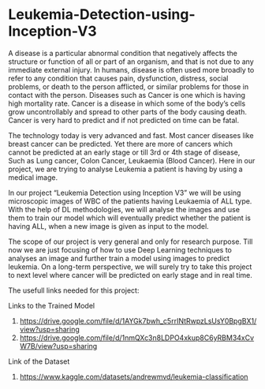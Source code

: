 # Leukemia-Detection-using-Inception-V3
A disease is a particular abnormal condition that negatively affects the structure or  function of all or part of an organism, and that is not due to any immediate external  injury. In humans, disease is often used more broadly to refer to any condition that  causes pain, dysfunction, distress, social problems, or death to the person afflicted, or  similar problems for those in contact with the person. Diseases such as Cancer is one  which is having high mortality rate. Cancer is a disease in which some of the body’s cells  grow uncontrollably and spread to other parts of the body causing death. Cancer is very  hard to predict and if not predicted on time can be fatal. 

The technology today is very advanced and fast. Most cancer diseases like breast cancer  can be predicted. Yet there are more of cancers which cannot be predicted at an early  stage or till 3rd or 4th stage of disease, Such as Lung cancer, Colon Cancer, Leukaemia  (Blood Cancer). Here in our project, we are trying to analyse Leukemia a patient is  having by using a medical image. 

In our project “Leukemia Detection using Inception V3” we will be using microscopic images of WBC of the patients having Leukaemia of ALL type. With the help of DL  methodologies, we will analyse the images and use them to train our model which will  eventually predict whether the patient is having ALL, when a new image is given as input  to the model. 

The scope of our project is very general and only for research purpose. Till now we are  just focusing of how to use Deep Learning techniques to analyses an image and further  train a model using images to predict leukemia. On a long-term perspective, we will  surely try to take this project to next level where cancer will be predicted on early stage  and in real time.


The usefull links needed for this project:

Links to the Trained Model
1) https://drive.google.com/file/d/1AYGk7bwh_c5rrINtRwpzLsUsY0BpgBX1/view?usp=sharing
2) https://drive.google.com/file/d/1nmQXc3n8LDPO4xkup8C6yRBM34xCvW7B/view?usp=sharing

Link of the Dataset
1) https://www.kaggle.com/datasets/andrewmvd/leukemia-classification
